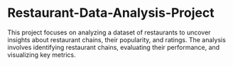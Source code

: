 # Restaurant-Data-Analysis-Project
This project focuses on analyzing a dataset of restaurants to uncover insights about restaurant chains, their popularity, and ratings. The analysis involves identifying restaurant chains, evaluating their performance, and visualizing key metrics.
